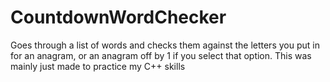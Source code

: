 # CountdownWordChecker
Goes through a list of words and checks them against the letters you put in for an anagram, or an anagram off by 1 if you select that option. This was mainly just made to practice my C++ skills

